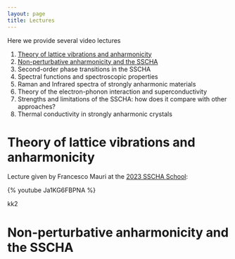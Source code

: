 ```yaml
---
layout: page
title: Lectures
---
```


Here we provide several video lectures 

1. [Theory of lattice vibrations and anharmonicity](Theory-of-lattice-vibrations-and-anharmonicity)
2. [Non-perturbative anharmonicity and the SSCHA](Non-perturbative-anharmonicity-and-the-SSCHA)
3. Second-order phase transitions in the SSCHA
4. Spectral functions and spectroscopic properties
5. Raman and Infrared spectra of strongly anharmonic materials
6. Theory of the electron-phonon interaction and superconductivity
7. Strengths and limitations of the SSCHA: how does it compare with other approaches?
8. Thermal conductivity in strongly anharmonic crystals

<a name="Theory-of-lattice-vibrations-and-anharmonicity"></a>
# Theory of lattice vibrations and anharmonicity

Lecture given by Francesco Mauri at the [2023 SSCHA School](http://sscha.eu/Schools/2023/home/):

{% youtube Ja1KG6FBPNA %}

kk2

<a name="Non-perturbative-anharmonicity-and-the-SSCHA"></a>
# Non-perturbative anharmonicity and the SSCHA
